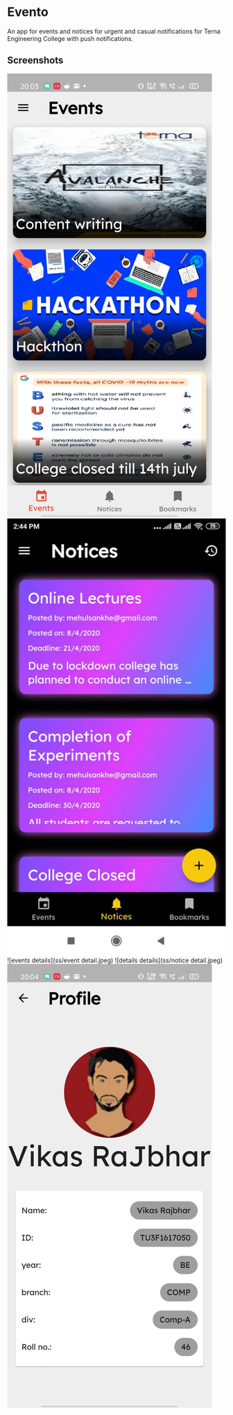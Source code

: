 # Evento

An app for events and notices for urgent and casual notifications for Terna Engineering College with
push notifications.

## Screenshots

![home](ss/events.jpeg)
![notices](ss/notices.jpeg)
![events details](ss/event detail.jpeg)
![details details](ss/notice detail.jpeg)
![profile](ss/profile.jpeg)

